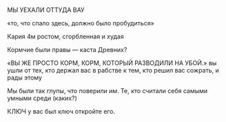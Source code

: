 МЫ УЕХАЛИ ОТТУДА ВАУ

«то, что спало здесь, должно было пробудиться»

Кария 4м ростом, сгорбленная и худая

  
Кормчие были правы — каста Древних?

«ВЫ ЖЕ ПРОСТО КОРМ, КОРМ, КОТОРЫЙ РАЗВОДИЛИ НА УБОЙ.» вы ушли от тех, кто держал вас в рабстве к тем, кто решил вас сожрать, и рады этому 

Мы были так глупы, что поверили им. Те, кто считали себя самыми умными среди (каких?)

КЛЮЧ у вас был ключ откройте его.
